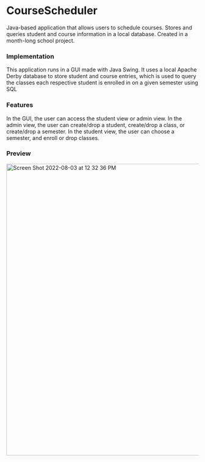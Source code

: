 # CourseScheduler
Java-based application that allows users to schedule courses. Stores and queries student and course information in a local database. Created in a month-long school project.


### Implementation
This application runs in a GUI made with Java Swing. It uses a local Apache Derby database to store student and course entries, which is used to query the classes each respective student is enrolled in on a given semester using SQL

### Features
In the GUI, the user can access the student view or admin view. In the admin view, the user can create/drop a student, create/drop a class, or create/drop a semester. In the student view, the user can choose a semester, and enroll or drop classes.

### Preview
<img width="764" alt="Screen Shot 2022-08-03 at 12 32 36 PM" src="https://user-images.githubusercontent.com/54595949/182661465-6880b7c4-d8a9-4471-9507-f4ec2ab20f0e.png">
